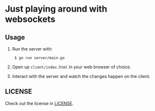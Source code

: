 # Just playing around with websockets

## Usage

1. Run the server with:

        $ go run server/main.go

2. Open up `client/index.html` in your web browser of choice.
3. Interact with the server and watch the changes happen on the client.

## LICENSE

Check out the license in [LICENSE](LICENSE).
